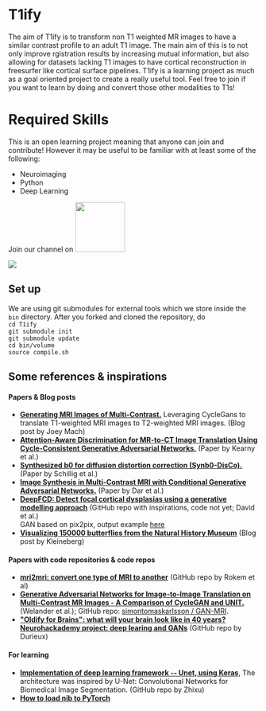 # T1ify

The aim of T1ify is to transform non T1 weighted MR images to have a similar contrast profile to an adult T1 image. 
The main aim of this is to not only improve rgistration results by increasing mutual information, but also allowing for datasets lacking T1 images to have cortical reconstruction in freesurfer like cortical surface pipelines. T1ify is a learning project as much as a goal oriented project to create a really useful tool. Feel free to join if you want to learn by doing and convert those other modalities to T1s!

# Required Skills
This is an open learning project meaning that anyone can join and contribute! 
However it may be useful to be familiar with at least some of the following: 

- Neuroimaging
- Python
- Deep Learning

Join our channel on  <a href="https://mattermost.brainhack.org/brainhack/channels/t1ify" target="_blank"><img src="http://www.mattermost.org/wp-content/uploads/2016/03/logoHorizontal.png" width=100px /></a>

![](https://raw.githubusercontent.com/recoveringyank/T1ify/master/t1ify320.jpg)



## Set up
We are using git submodules for external tools which we store inside the `bin` directory. After you forked and cloned the repository, do  
`cd T1ify`  
`git submodule init`  
`git submodule update`  
`cd bin/volume`  
`source compile.sh`  


## Some references & inspirations

#### Papers & Blog posts  
* **[Generating MRI Images of Multi-Contrast.](https://towardsdatascience.com/generating-mri-images-of-multiple-contrast-levels-89c3b6c00e68)**   Leveraging CycleGans to translate T1-weighted MRI images to T2-weighted MRI images. (Blog post by Joey Mach)
* **[Attention-Aware Discrimination for MR-to-CT Image Translation Using Cycle-Consistent Generative Adversarial Networks.](https://pubs.rsna.org/doi/10.1148/ryai.2020190027)** (Paper by Kearny et al.)
* **[Synthesized b0 for diffusion distortion correction (Synb0-DisCo).](https://doi.org/10.1016/j.mri.2019.05.008)** (Paper by Schillig et al.)
* **[Image Synthesis in Multi-Contrast MRI with
Conditional Generative Adversarial Networks.](https://arxiv.org/pdf/1802.01221.pdf)** (Paper by Dar et al.)
* **[DeepFCD: Detect focal cortical dysplasias using a generative modelling approach](https://github.com/bastiandavid/DeepFCD)** (GitHub repo with inspirations, code not yet; David et al.)  
GAN based on pix2pix, output example [here](https://github.com/bastiandavid/DeepFCD/blob/master/assets/example_outputs/T1_FLAIR_SYNTH_01.gif)
* **[Visualizing 150000 butterflies from the Natural History Museum](https://marian42.de/article/butterflies/)** (Blog post by Kleineberg)


#### Papers with code repositories & code repos
* **[mri2mri: convert one type of MRI to another](https://github.com/uw-biomedical-ml/mri2mri)** (GitHub repo by Rokem et al)
* **[Generative Adversarial Networks for Image-to-Image Translation on Multi-Contrast MR Images - A Comparison of CycleGAN and UNIT.](https://arxiv.org/abs/1806.07777)** (Welander et al.); GitHub repo: [simontomaskarlsson
/
GAN-MRI](https://github.com/simontomaskarlsson/GAN-MRI).
* **["Oldify for Brains": what will your brain look like in 40 years?
Neurohackademy project: deep learing and GANs](https://github.com/jeffreydurieux/neurohack_dl_gan)** (GitHub repo by Durieux)


#### For learning
* **[Implementation of deep learning framework -- Unet, using Keras](https://github.com/zhixuhao/unet)**, The architecture was inspired by U-Net: Convolutional Networks for Biomedical Image Segmentation. (GitHub repo by Zhixu)
* **[How to load nib to PyTorch](https://discuss.pytorch.org/t/how-to-load-nib-to-pytorch/40947)** 

